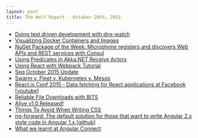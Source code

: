 ```yaml
---
layout: post
title: The Wolf Report - October 28th, 2015
---
```


- [Doing test driven development with dnx-watch](http://nojaf.com/2015/10/25/test-driven-development-with-dnx-watch-and-xunit/)
- [Visualizing Docker Containers and Images](http://merrigrove.blogspot.com.au/2015/10/visualizing-docker-containers-and-images.html)
- [NuGet Package of the Week: Microphone registers and discovers Web APIs and REST services with Consul](http://www.hanselman.com/blog/NuGetPackageOfTheWeekMicrophoneRegistersAndDiscoversWebAPIsAndRESTServicesWithConsul.aspx)
- [Using Predicates in Akka.NET Receive Actors](https://visualstudiomagazine.com/articles/2015/10/26/predicates-akka-net-receive-actors.aspx)
- [Using React with Webpack Tutorial](https://blog.risingstack.com/using-react-with-webpack-tutorial/)
- [Seq October 2015 Update](http://blog.getseq.net/october-2015-update)
- [Swarm v. Fleet v. Kubernetes v. Mesos](http://radar.oreilly.com/2015/10/swarm-v-fleet-v-kubernetes-v-mesos.html)
- [React.js Conf 2015 - Data fetching for React applications at Facebook [youtube]](https://www.youtube.com/watch?v=9sc8Pyc51uU)
- [Reliable File Downloads with BITS](http://d.evops.co/?p=351)
- [Alive v1.0 Released!](http://blog.comealive.io/Alive-Version-1.0/)
- [Things To Avoid When Writing CSS](https://medium.com/@Heydon/things-to-avoid-when-writing-css-1a222c43c28f)
- [ng-forward: The default solution for those that want to write Angular 2.x style code in Angular 1.x [github]](https://github.com/ngUpgraders/ng-forward)
- [What we learnt at Angular Connect](http://blog.ninja-squad.com/2015/10/27/angular-connect/)
